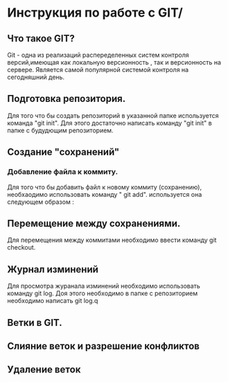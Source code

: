 # Инструкция по работе с GIT/

## Что такое GIT?

Git - одна из реализаций распеределенных систем контроля версий,имеющая как локальную версионность , так и версионность на сервере.
Является самой популярной системой контроля на сегодняшний день.

## Подготовка репозитория.

Для того что бы создать репозиторий в указанной папке используется команда "git init". Для этого достаточно написать команду "git init" в папке с будудющим репозиторием.

## Создание "сохранений"

### Добавление файла к коммиту.

Для того что бы добавить файл к новому коммиту (сохранению), необхаодимо использовать команду " git add".
используется она следующем образом :

## Перемещение между сохранениями.

Для перемещения между коммитами необходимо ввести команду git checkout.


## Журнал изминений

Для просмотра журанала изминений необходимо использовать команду git log. Доя этого необходимо в папке с репозиторием необходимо написать git log.q

## Ветки в GIT.

## Слияние веток и разрешение конфликтов

## Удаление веток



